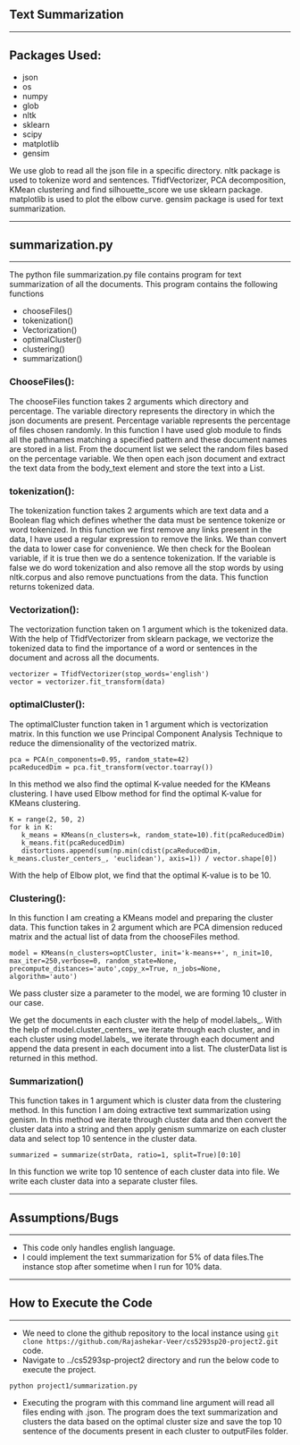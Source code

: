 ## Text Summarization

------
Packages Used:
----
- json
- os
- numpy
- glob
- nltk
- sklearn
- scipy
- matplotlib
- gensim

We use glob to read all the json file in a specific directory.
nltk package is used to tokenize word and sentences.
TfidfVectorizer, PCA decomposition, KMean clustering and find silhouette_score we use sklearn package.
matplotlib is used to plot the elbow curve.
gensim package is used for text summarization.

------
## summarization.py
----
The python file summarization.py file contains program for text summarization of all the documents. This program contains the following functions 
- chooseFiles()
- tokenization()
- Vectorization()
- optimalCluster()
- clustering()
- summarization()


### ChooseFiles():
The chooseFiles function takes 2 arguments which directory and percentage. The variable directory represents the directory in which the json documents are present. Percentage variable represents the percentage of files chosen randomly. In this function I have used glob module to finds all the pathnames matching a specified pattern and these document names are stored in a list. From the document list we select the random files based on the percentage variable. We then open each json document and extract the text data from the body_text element and store the text into a List.

### tokenization():
The tokenization function takes 2 arguments which are text data and a Boolean flag which defines whether the data must be sentence tokenize or word tokenized.
In this function we first remove any links present in the data, I have used a regular expression to remove the links. We than convert the data to lower case for convenience.
We then check for the Boolean variable, if it is true then we do a sentence tokenization.
If the variable is false we do word tokenization and also remove all the stop words by using nltk.corpus and also remove punctuations from the data.
This function returns tokenized data.

### Vectorization():
The vectorization function taken on 1 argument which is the tokenized data.
With the help of TfidfVectorizer from sklearn package, we vectorize the tokenized data to find the importance of a word or sentences in the document and across all the documents.
```
vectorizer = TfidfVectorizer(stop_words='english')
vector = vectorizer.fit_transform(data)
```
### optimalCluster():
The optimalCluster function taken in 1 argument which is vectorization matrix.
In this function we use Principal Component Analysis Technique to reduce the dimensionality of the vectorized matrix.
```
pca = PCA(n_components=0.95, random_state=42)
pcaReducedDim = pca.fit_transform(vector.toarray())
```
In this method we also find the optimal K-value needed for the KMeans clustering.
I have used Elbow method for find the optimal K-value for KMeans clustering.
```
K = range(2, 50, 2)
for k in K:
   k_means = KMeans(n_clusters=k, random_state=10).fit(pcaReducedDim)
   k_means.fit(pcaReducedDim)
   distortions.append(sum(np.min(cdist(pcaReducedDim, k_means.cluster_centers_, 'euclidean'), axis=1)) / vector.shape[0])
```
With the help of Elbow plot, we find that the optimal K-value is to be 10.

### Clustering():

In this function I am creating a KMeans model and preparing the cluster data.
This function takes in 2 argument which are PCA dimension reduced matrix and the actual list of data from the chooseFiles method.
```
model = KMeans(n_clusters=optCluster, init='k-means++', n_init=10, max_iter=250,verbose=0, random_state=None, precompute_distances='auto',copy_x=True, n_jobs=None, algorithm='auto')
```
We pass cluster size a parameter to the model, we are forming 10 cluster in our case.

We get the documents in each cluster with the help of model.labels_.
With the help of model.cluster_centers_ we iterate through each cluster, and in each cluster using model.labels_ we iterate through each document and append the data present in each document into a list.
The clusterData list is returned in this method.

### Summarization()
This function takes in 1 argument which is cluster data from the clustering method.
In this function I am doing extractive text summarization using genism.
In this method we iterate through cluster data and then convert the cluster data into a string and then apply genism summarize on each cluster data and select top 10 sentence in the cluster data.
```
summarized = summarize(strData, ratio=1, split=True)[0:10]
```
In this function we write top 10 sentence of each cluster data into file.
We write each cluster data into a separate cluster files.

 ------
## Assumptions/Bugs
----
- This code only handles english language.
- I could implement the text summarization for 5% of data files.The instance stop after sometime when I run for 10% data.

 ------
## How to Execute the Code
----
- We need to clone the github repository to the local instance using ``` git clone https://github.com/Rajashekar-Veer/cs5293sp20-project2.git ``` code.
- Navigate to ../cs5293sp-project2 directory and run the below code to execute the project.

```
python project1/summarization.py
```
- Executing the program with this command line argument will read all files ending with .json. The program does the text summarization and clusters the data based on the optimal cluster size and save the top 10 sentence of the documents present in each cluster to outputFiles folder.
